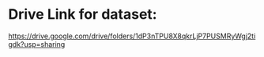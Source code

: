 # Drive Link for dataset:
https://drive.google.com/drive/folders/1dP3nTPU8X8qkrLjP7PUSMRyWgj2tigdk?usp=sharing
